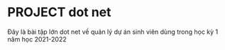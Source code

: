 # PROJECT dot net 
Đây là bài tập lớn dot net về quản lý dự án sinh viên dùng trong học kỳ 1 năm học 2021-2022
